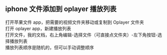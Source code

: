 ## iphone 文件添加到 oplayer 播放列表

打开苹果文件 app，把需要的视频文件夹移动或复制到 Oplayer 文件夹  
打开 oplayer app，新建播放列表  
打开文件，我的文档，右上角编辑-选择文件（可直接点文件夹）-左下角按钮-选择播放列表  
播放列表顺序是随机的，但可以手动调整顺序
